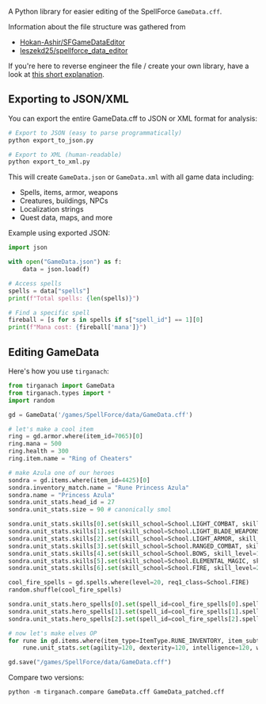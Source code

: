 A Python library for easier editing of the SpellForce `GameData.cff`.

Information about the file structure was gathered from
* [Hokan-Ashir/SFGameDataEditor](https://github.com/Hokan-Ashir/SFGameDataEditor)
* [leszekd25/spellforce_data_editor](https://github.com/leszekd25/spellforce_data_editor)

If you're here to reverse engineer the file / create your own library, have a look at [this short explanation](./EXPLANATION.md).

## Exporting to JSON/XML

You can export the entire GameData.cff to JSON or XML format for analysis:

```bash
# Export to JSON (easy to parse programmatically)
python export_to_json.py

# Export to XML (human-readable)
python export_to_xml.py
```

This will create `GameData.json` or `GameData.xml` with all game data including:
- Spells, items, armor, weapons
- Creatures, buildings, NPCs
- Localization strings
- Quest data, maps, and more

Example using exported JSON:
```python
import json

with open("GameData.json") as f:
    data = json.load(f)

# Access spells
spells = data["spells"]
print(f"Total spells: {len(spells)}")

# Find a specific spell
fireball = [s for s in spells if s["spell_id"] == 1][0]
print(f"Mana cost: {fireball['mana']}")
```

## Editing GameData

Here's how you use `tirganach`:

```python
from tirganach import GameData
from tirganach.types import *
import random

gd = GameData('/games/SpellForce/data/GameData.cff')

# let's make a cool item
ring = gd.armor.where(item_id=7065)[0]
ring.mana = 500
ring.health = 300
ring.item.name = "Ring of Cheaters"

# make Azula one of our heroes
sondra = gd.items.where(item_id=4425)[0]
sondra.inventory_match.name = "Rune Princess Azula"
sondra.name = "Princess Azula"
sondra.unit_stats.head_id = 27
sondra.unit_stats.size = 90 # canonically smol

sondra.unit_stats.skills[0].set(skill_school=School.LIGHT_COMBAT, skill_level=20)
sondra.unit_stats.skills[1].set(skill_school=School.LIGHT_BLADE_WEAPONS, skill_level=20)
sondra.unit_stats.skills[2].set(skill_school=School.LIGHT_ARMOR, skill_level=20)
sondra.unit_stats.skills[3].set(skill_school=School.RANGED_COMBAT, skill_level=15)
sondra.unit_stats.skills[4].set(skill_school=School.BOWS, skill_level=15)
sondra.unit_stats.skills[5].set(skill_school=School.ELEMENTAL_MAGIC, skill_level=20)
sondra.unit_stats.skills[6].set(skill_school=School.FIRE, skill_level=20)

cool_fire_spells = gd.spells.where(level=20, req1_class=School.FIRE)
random.shuffle(cool_fire_spells)

sondra.unit_stats.hero_spells[0].set(spell_id=cool_fire_spells[0].spell_id)
sondra.unit_stats.hero_spells[1].set(spell_id=cool_fire_spells[1].spell_id)
sondra.unit_stats.hero_spells[2].set(spell_id=cool_fire_spells[2].spell_id)

# now let's make elves OP
for rune in gd.items.where(item_type=ItemType.RUNE_INVENTORY, item_subtype=RuneRace.ELVES):
    rune.unit_stats.set(agility=120, dexterity=120, intelligence=120, wisdom=150)

gd.save("/games/SpellForce/data/GameData.cff")
```

Compare two versions:

```shell
python -m tirganach.compare GameData.cff GameData_patched.cff
```